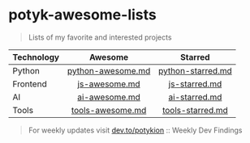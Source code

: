 # potyk-awesome-lists

> Lists of my favorite and interested projects

| Technology |                Awesome                 |                Starred                 |
|------------|:--------------------------------------:|:--------------------------------------:|
| Python     | [python-awesome.md](python-awesome.md) | [python-starred.md](python-starred.md) |
| Frontend   |     [js-awesome.md](js-awesome.md)     |     [js-starred.md](js-starred.md)     |
| AI         |     [ai-awesome.md](ai-awesome.md)     |     [ai-starred.md](ai-starred.md)     |
| Tools      |  [tools-awesome.md](tools-awesome.md)  |  [tools-starred.md](tools-starred.md)  |

> For weekly updates visit [dev.to/potykion](https://dev.to/potykion) :: Weekly Dev Findings

[//]: # (TODO https://dev.to/potykion/weekly-dev-findings-11-51e0)